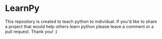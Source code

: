 # LearnPy
This repository is created to teach python to individual. If you'd like to share a project that would help others learn python please leave a comment or a pull request. Thank you! :)
